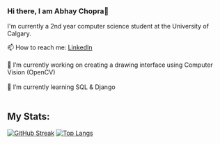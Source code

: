 ### Hi there, I am Abhay Chopra👋<br>
I'm currently a 2nd year computer science student at the University of Calgary.<br>

📫 How to reach me: [LinkedIn](https://www.linkedin.com/in/abhay-chopra/)<br><br>
🔭 I’m currently working on creating a drawing interface using Computer Vision (OpenCV)<br><br>
🌱 I’m currently learning SQL & Django
<br><br>
## My Stats:
[![GitHub Streak](https://streak-stats.demolab.com?user=Abhay-Chopra&theme=dark)](https://git.io/streak-stats)
[![Top Langs](https://github-readme-stats.vercel.app/api/top-langs/?username=Abhay-Chopra)](https://github.com/anuraghazra/github-readme-stats)
<!--
**Abhay-Chopra/Abhay-Chopra** is a ✨ _special_ ✨ repository because its `README.md` (this file) appears on your GitHub profile.

Here are some ideas to get you started:

- 🔭 I’m currently working on creating a personalized website with React, Chakra UI, and Three.js
- 🌱 I’m currently learning TypeScript and React.
- 👯 I’m looking to collaborate on ...
- 🤔 I’m looking for help with ...
- 💬 Ask me about ...
- 📫 How to reach me: ...
- 😄 Pronouns: ...
- ⚡ Fun fact: ...
-->
